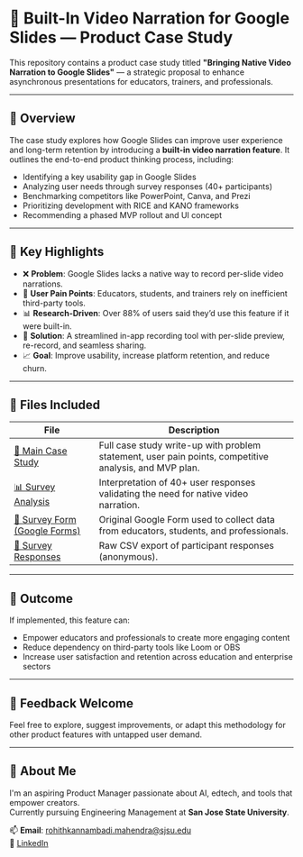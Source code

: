 # 📌 Built-In Video Narration for Google Slides — Product Case Study

This repository contains a product case study titled **"Bringing Native Video Narration to Google Slides"** — a strategic proposal to enhance asynchronous presentations for educators, trainers, and professionals.

---

## 📄 Overview

The case study explores how Google Slides can improve user experience and long-term retention by introducing a **built-in video narration feature**. It outlines the end-to-end product thinking process, including:

- Identifying a key usability gap in Google Slides
- Analyzing user needs through survey responses (40+ participants)
- Benchmarking competitors like PowerPoint, Canva, and Prezi
- Prioritizing development with RICE and KANO frameworks
- Recommending a phased MVP rollout and UI concept

---

## 📌 Key Highlights

- ❌ **Problem**: Google Slides lacks a native way to record per-slide video narrations.
- 🧠 **User Pain Points**: Educators, students, and trainers rely on inefficient third-party tools.
- 📊 **Research-Driven**: Over 88% of users said they’d use this feature if it were built-in.
- 🚀 **Solution**: A streamlined in-app recording tool with per-slide preview, re-record, and seamless sharing.
- 📈 **Goal**: Improve usability, increase platform retention, and reduce churn.

---

## 📁 Files Included

| File | Description |
|------|-------------|
| [📄 Main Case Study](https://github.com/Rohith070820/built-in-video-narration-google-slides/blob/main/A%20Case%20Study%20for%20Video%20Narration%20in%20Google%20Slides%20.pdf) | Full case study write-up with problem statement, user pain points, competitive analysis, and MVP plan. |
| [📊 Survey Analysis](https://github.com/Rohith070820/built-in-video-narration-google-slides/blob/main/Case%20Study%20Interpretation-%20Built-In%20Video%20Narration%20Feature%20for%20Google%20Slides.pdf) | Interpretation of 40+ user responses validating the need for native video narration. |
| [📝 Survey Form (Google Forms)](https://github.com/Rohith070820/built-in-video-narration-google-slides/blob/main/Exploring%20a%20New%20Feature_%20Built-In%20Video%20Narration%20in%20Google%20Slides%20-%20Google%20Forms.pdf) | Original Google Form used to collect data from educators, students, and professionals. |
| [📂 Survey Responses](https://github.com/Rohith070820/built-in-video-narration-google-slides/blob/main/Exploring%20a%20New%20Feature%3A%20Built-In%20Video%20Narration%20in%20Google%20Slides.csv) | Raw CSV export of participant responses (anonymous). |

---

## 🚀 Outcome

If implemented, this feature can:
- Empower educators and professionals to create more engaging content
- Reduce dependency on third-party tools like Loom or OBS
- Increase user satisfaction and retention across education and enterprise sectors

---

## 💬 Feedback Welcome

Feel free to explore, suggest improvements, or adapt this methodology for other product features with untapped user demand.

---

## 💼 About Me

I'm an aspiring Product Manager passionate about AI, edtech, and tools that empower creators.  
Currently pursuing Engineering Management at **San Jose State University**.

📫 **Email**: rohithkannambadi.mahendra@sjsu.edu  
🔗 [LinkedIn](https://www.linkedin.com/in/rohith-k-m/)
